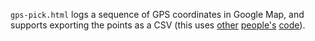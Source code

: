 
`gps-pick.html` logs a sequence of GPS coordinates in Google Map, and
supports exporting the points as a CSV (this uses
[other](https://developers.google.com/maps/documentation/javascript/examples/event-simple)
[people's](https://developers.google.com/maps/documentation/javascript/geolocation)
[code](http://stackoverflow.com/questions/6037712/how-to-float-a-div-over-google-maps)).

